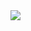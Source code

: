 <img src="/iliasbhal/honeypipe/raw/main/%40honeypipe/client/assets/hero.svg" style="max-width: 100%;">
